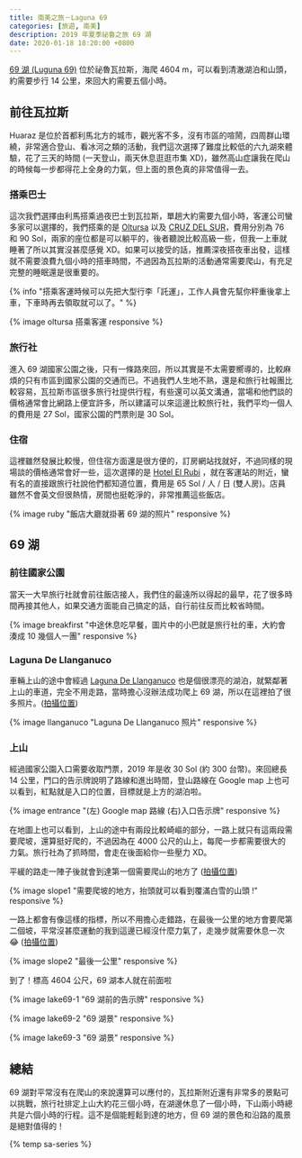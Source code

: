 ```yaml
---
title: 南美之旅－Laguna 69
categories: [旅遊, 南美]
description: 2019 年夏季祕魯之旅 69 湖
date: 2020-01-18 18:20:00 +0800
---
```


[69 湖 (Luguna 69)](https://www.tripadvisor.com.tw/Attraction_Review-g737084-d3387209-Reviews-Laguna_69-Yungay_Ancash_Region.html) 位於祕魯瓦拉斯，海爬 4604 m，可以看到清澈湖泊和山頭，約需要步行 14 公里，來回大約需要五個小時。

## 前往瓦拉斯

Huaraz 是位於首都利馬北方的城市，觀光客不多，沒有市區的喧鬧，四周群山環繞，非常適合登山、看冰河之類的活動，我們這次選擇了難度比較低的六九湖來體驗，花了三天的時間 (一天登山，兩天休息逛逛市集 XD)，雖然高山症讓我在爬山的時候每一步都得花上全身的力氣，但上面的景色真的非常值得一去。

### 搭乘巴士

這次我們選擇由利馬搭乘過夜巴士到瓦拉斯，單趟大約需要九個小時，客運公司蠻多家可以選擇的，我們搭乘的是 [Oltursa](https://www.oltursa.pe/) 以及 [CRUZ DEL SUR](https://www.cruzdelsur.com.pe/)，費用分別為 76 和 90 Sol，兩家的座位都是可以躺平的，後者聽說比較高級一些，但我一上車就睡著了所以其實沒甚麼感覺 XD。如果可以接受的話，推薦深夜搭夜車出發，這樣就不需要浪費九個小時的搭車時間，不過因為瓦拉斯的活動通常需要爬山，有充足完整的睡眠還是很重要的。

{% info "搭乘客運時候可以先把大型行李「託運」，工作人員會先幫你秤重後拿上車，下車時再去領取就可以了。" %}

{% image oltursa 搭乘客運 responsive %}

### 旅行社

進入 69 湖國家公園之後，只有一條路來回，所以其實是不太需要嚮導的，比較麻煩的只有市區到國家公園的交通而已。不過我們人生地不熟，還是和旅行社報團比較容易，瓦拉斯市區很多旅行社提供行程，有些還可以英文溝通，當場和他們談的價格通常會比網路上便宜許多，所以建議可以來這邊比較旅行社，我們平均一個人的費用是 27 Sol，國家公園的門票則是 30 Sol。

### 住宿

這裡雖然發展比較慢，但住宿方面還是很方便的，訂房網站找就好，不過同樣的現場談的價格通常會好一些，這次選擇的是 [Hotel El Rubi](https://goo.gl/maps/p4a6MY8pCTEEfct2A) ，就在客運站的附近，蠻有名的直接跟旅行社說他們都知道位置，費用是 65 Sol / 人 / 日 (雙人房)。店員雖然不會英文但很熱情，房間也挺乾淨的，非常推薦這些飯店。

{% image ruby "飯店大廳就掛著 69 湖的照片" responsive %}

## 69 湖

### 前往國家公園

當天一大早旅行社就會前往飯店接人，我們住的最遠所以得起的最早，花了很多時間再接其他人，如果交通方面能自己搞定的話，自行前往反而比較省時間。

{% image breakfirst "中途休息吃早餐，圖片中的小巴就是旅行社的車，大約會湊成 10 幾個人一團" responsive %}

### Laguna De Llanganuco

車輛上山的途中會經過 [Laguna De Llanganuco](https://www.google.com/maps/place/Laguna+De+Llanganuco/@-9.0742004,-77.6458905,17z/data=!4m13!1m7!3m6!1s0x0:0x0!2zOcKwMDQnMTguNiJTIDc3wrAzOCczOC41Ilc!3b1!8m2!3d-9.0718405!4d-77.6440388!3m4!1s0x91a9492a00084df1:0xb004b6ee67158c90!8m2!3d-9.0742004!4d-77.6458908) 也是個很漂亮的湖泊，就緊鄰著上山的車道，完全不用走路，當時擔心沒辦法成功爬上 69 湖，所以在這裡拍了很多照片。([拍攝位置](https://www.google.com/maps?q=loc:-9.0717546,-77.64416))

{% image llanganuco "Laguna De Llanganuco 照片" responsive %}

### 上山

經過國家公園入口需要收取門票，2019 年是收 30 Sol (約 300 台幣)。來回總長 14 公里，門口的告示牌說明了路線和進出時間，登山路線在 Google map 上也可以看到，紅點就是入口的位置，目標就是上方的湖泊啦。

{% image entrance "(左) Google map 路線 (右)入口告示牌" responsive %}

在地圖上也可以看到，上山的途中有兩段比較崎嶇的部分，一路上就只有這兩段需要爬坡，還算挺好爬的，不過因為在 4000 公尺的山上，每爬一步都需要很大的力氣。旅行社為了抓時間，會走在後面給你一些壓力 XD。

平緩的路走一陣子後就會到達第一個需要爬山的地方了 ([拍攝位置](https://www.google.com/maps?q=loc:-9.0257752,-77.5981699))

{% image slope1 "需要爬坡的地方，抬頭就可以看到覆滿白雪的山頭 !" responsive %}

一路上都會有像這樣的指標，所以不用擔心走錯路，在最後一公里的地方會要爬第二個坡，平常沒甚麼運動的我到這邊已經沒什麼力氣了，走幾步就需要休息一次 😂 ([拍攝位置](https://www.google.com/maps?q=loc:-9.0140166,-77.6040547))

{% image slope2 "最後一公里" responsive %}

到了！標高 4604 公尺，69 湖本人就在前面啦

{% image lake69-1 "69 湖前的告示牌" responsive %}

{% image lake69-2 "69 湖景" responsive %}

{% image lake69-3 "69 湖景" responsive %}

## 總結

69 湖對平常沒有在爬山的來說還算可以應付的，瓦拉斯附近還有非常多的景點可以挑戰，旅行社排定上山大約花三個小時，在湖邊休息了一個小時，下山兩小時總共是六個小時的行程。這不是個能輕鬆到達的地方，但 69 湖的景色和沿路的風景是絕對值得的！

{% temp sa-series %}

